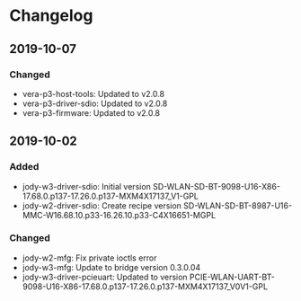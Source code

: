 
# Changelog

## 2019-10-07

### Changed

* vera-p3-host-tools: Updated to v2.0.8
* vera-p3-driver-sdio: Updated to v2.0.8
* vera-p3-firmware: Updated to v2.0.8


## 2019-10-02

### Added

* jody-w3-driver-sdio: Initial version SD-WLAN-SD-BT-9098-U16-X86-17.68.0.p137-17.26.0.p137-MXM4X17137_V1-GPL
* jody-w2-driver-sdio: Create recipe version SD-WLAN-SD-BT-8987-U16-MMC-W16.68.10.p33-16.26.10.p33-C4X16651-MGPL

### Changed

* jody-w2-mfg: Fix private ioctls error
* jody-w3-mfg: Update to bridge version 0.3.0.04
* jody-w3-driver-pcieuart: Updated to version PCIE-WLAN-UART-BT-9098-U16-X86-17.68.0.p137-17.26.0.p137-MXM4X17137_V0V1-GPL
